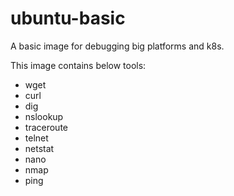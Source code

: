 # ubuntu-basic

A basic image for debugging big platforms and k8s.

This image contains below tools:
- wget
- curl
- dig
- nslookup
- traceroute
- telnet
- netstat
- nano
- nmap
- ping

